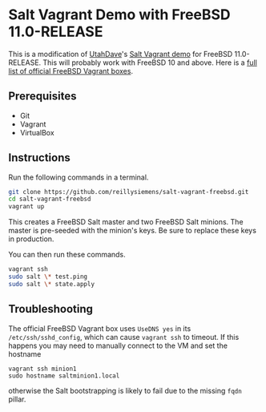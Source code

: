 # Salt Vagrant Demo with FreeBSD 11.0-RELEASE

This is a modification of [UtahDave][UtahDave]'s
[Salt Vagrant demo][Salt Vagrant demo] for FreeBSD 11.0-RELEASE. This will
probably work with FreeBSD 10 and above. Here is a
[full list of official FreeBSD Vagrant boxes][FreeBSD Vagrant boxes].

## Prerequisites
- Git
- Vagrant
- VirtualBox

## Instructions
Run the following commands in a terminal.

```bash
git clone https://github.com/reillysiemens/salt-vagrant-freebsd.git
cd salt-vagrant-freebsd
vagrant up
```

This creates a FreeBSD Salt master and two FreeBSD Salt minions. The master
is pre-seeded with the minion's keys. Be sure to replace these keys in
production.

You can then run these commands.

```bash
vagrant ssh
sudo salt \* test.ping
sudo salt \* state.apply
```

## Troubleshooting
The official FreeBSD Vagrant box uses `UseDNS yes` in its
`/etc/ssh/sshd_config`, which can cause `vagrant ssh` to timeout. If this
happens you may need to manually connect to the VM and set the hostname
```
vagrant ssh minion1
sudo hostname saltminion1.local
```
otherwise the Salt bootstrapping is likely to fail due to the missing `fqdn`
pillar.

[UtahDave]: https://github.com/UtahDave/
[Salt Vagrant demo]: https://github.com/UtahDave/salt-vagrant-demo
[FreeBSD Vagrant boxes]: https://app.vagrantup.com/freebsd

